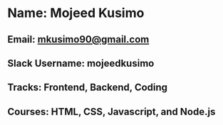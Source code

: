 # **Name:** Mojeed Kusimo

## **Email:** mkusimo90@gmail.com

## **Slack Username:** mojeedkusimo

## **Tracks:** Frontend, Backend, Coding

## **Courses:** HTML, CSS, Javascript, and Node.js